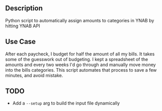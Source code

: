 ## Description
Python script to automatically assign amounts to categories in YNAB by hitting YNAB API

## Use Case
After each paycheck, I budget for half the amount of all my bills.  It takes some of the guesswork out of budgeting.  I kept a spreadsheet of the amounts and every two weeks I'd go through and manually move money into the bills categories.  This script automates that process to save a few minutes, and avoid mistake.

## TODO
- Add a `--setup` arg to build the input file dynamically